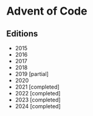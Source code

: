 # Advent of Code

## Editions

- 2015
- 2016
- 2017
- 2018
- 2019 [partial]
- 2020
- 2021 [completed]
- 2022 [completed]
- 2023 [completed]
- 2024 [completed]
